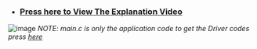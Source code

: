 - ### **[Press here to View The Explanation Video](https://drive.google.com/file/d/1juIpwW-04NcsrVzvKOWPmf8xSaFlMxfk/view?usp=drive_link)**
![image](https://github.com/AssemAyman/Mastering-Embedded-System-Online-Diploma/assets/107751300/8f10f543-7665-47aa-8f0b-6058acf99684)
_NOTE: main.c is only the application code to get the Driver codes press [here](https://github.com/AssemAyman/Mastering-Embedded-System-Online-Diploma/tree/main/STM32F103C6_Drivers)_
